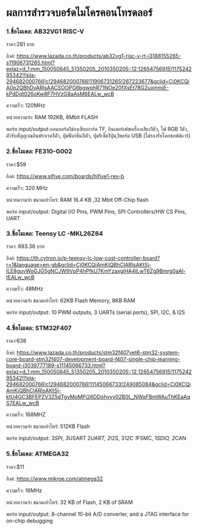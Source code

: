 # ผลการสำรวจบอร์ดไมโครคอนโทรดลอร์

### 1.ชื่อโมเดล: AB32VG1 RISC-V

  ราคา:281 บาท
    
  ลิงค์: https://www.lazada.co.th/products/ab32vg1-risc-v-rt-i3188155265-s11906731265.html?exlaz=d_1:mm_150050845_51350205_2010350205::12:12654756915!117524295342!!!pla-294682000766!c!294682000766!11906731265!267223677&gclid=Cj0KCQiA0p2QBhDvARIsAACSOOPG6bgwphR71NOe20fXsEt78G2uxjnmiE-kPdDqt026oKw8F7HVzG8aAsM6EALw_wcB
  
  ความเร็ว: 120MHz
  
  หน่วยความจำ: RAM 192KB, 8Mbit FLASH
  
  พอร์ท input/output:ออนบอร์ด1ช่องเสียบการ์ด TF, อินเตอร์เฟซเครื่องเสียง1ตัว, ไฟ RGB 1ตัว, ตัวรับสัญญาณอินฟราเรด1ตัว, ปุ่มฟังก์ชั่น3ตัว, ปุ่มรีเซ็ต1ปุ่ม,1พอร์ต USB (ไม่รองรับโดยซอฟต์แวร์)
  
### 2.ชื่อโมเดล: FE310-G002

  ราคา:$59
  
  ลิงค์: https://www.sifive.com/boards/hifive1-rev-b
  
  ความเร็ว: 320 MHz

  หน่วยความจำ ขนาดเท่าไหร่: RAM 16.4 KB  ,32 Mbit Off-Chip flash

  พอร์ท input/output: Digital I/O Pins, PWM Pins, SPI Controllers/HW CS Pins, UART

### 3.ชื่อโมเดล: Teensy LC  -MKL26Z64

  ราคา: 693.36 บาท

  ลิงค์: https://th.cytron.io/p-teensy-lc-low-cost-controller-board?r=1&language=en-gb&gclid=Cj0KCQiAmKiQBhClARIsAKtSj-lLE8guvWoGJG5gNCJW9VpP4hPfkU7KmYzaxglHA4ILwT6Zg9Bmrg0aAl-tEALw_wcB
 
  ความเร็ว: 48MHz

  หน่วยความจำ ขนาดเท่าไหร่: 62KB Flash Memory, 8KB RAM

  พอร์ท input/output: 10 PWM outputs, 3 UARTs (serial ports), SPI, I2C, & I2S

### 4.ชื่อโมเดล: STM32F407

  ราคา:638

  ลิงค์: https://www.lazada.co.th/products/stm32f407vet6-stm32-system-core-board-stm32f407-development-board-f407-single-chip-learning-board-i3039777189-s11145066733.html?exlaz=d_1:mm_150050845_51350205_2010350205::12:12654756915!117524295342!!!pla-294682000766!c!294682000766!11145066733!249085084&gclid=Cj0KCQiAmKiQBhClARIsAKtSj-ktU4GC3BFEPZV3Z5dTgyMoMPj26DDohyyy02B0L_NWqFBmWAuThKEaAqS7EALw_wcB

  ความเร็ว: 168MHZ
  
  หน่วยความจำ ขนาดเท่าไหร่: 512KB Flash
  
  พอร์ท input/output: 3*SPI, 3*USART 2*UART, 2*I2S, 3*12C 1*FSMC, 1*SDIO, 2*CAN 

### 5.ชื่อโมเดล: ATMEGA32

  ราคา:$11

  ลิงค์: https://www.mikroe.com/atmega32
  
  ความเร็ว: 16MHz
  
  หน่วยความจำ ขนาดเท่าไหร่: 32 KB of Flash, 2 KB of SRAM

  พอร์ท input/output: 8-channel 10-bit A/D converter, and a JTAG interface for on-chip debugging



